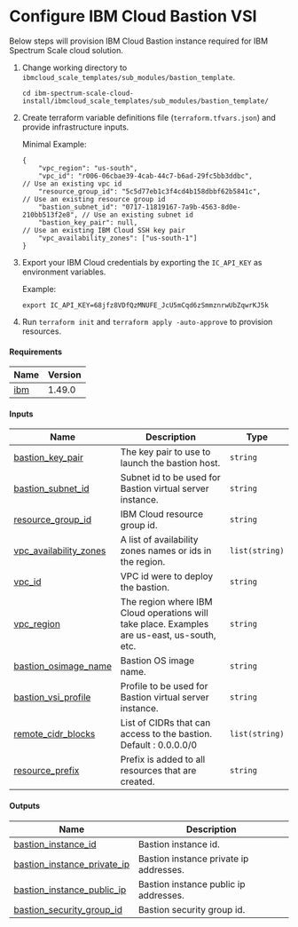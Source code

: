 # Configure IBM Cloud Bastion VSI

Below steps will provision IBM Cloud Bastion instance required for IBM Spectrum Scale cloud solution.

1. Change working directory to `ibmcloud_scale_templates/sub_modules/bastion_template`.

    ```cli
    cd ibm-spectrum-scale-cloud-install/ibmcloud_scale_templates/sub_modules/bastion_template/
    ```

2. Create terraform variable definitions file (`terraform.tfvars.json`) and provide infrastructure inputs.

    Minimal Example:

    ```jsonc
    {
        "vpc_region": "us-south",
        "vpc_id": "r006-06cbae39-4cab-44c7-b6ad-29fc5bb3ddbc",            // Use an existing vpc id
        "resource_group_id": "5c5d77eb1c3f4cd4b158dbbf62b5841c",          // Use an existing resource group id
        "bastion_subnet_id": "0717-11819167-7a9b-4563-8d0e-210bb513f2e8", // Use an existing subnet id
        "bastion_key_pair": null,                                         // Use an existing IBM Cloud SSH key pair
        "vpc_availability_zones": ["us-south-1"]
    }
    ```

3. Export your IBM Cloud credentials by exporting the `IC_API_KEY` as environment variables.

    Example:

   ```cli
   export IC_API_KEY=68jfz8VDfQzMNUFE_JcU5mCqd6zSmmznrwUbZqwrKJ5k
   ```

4. Run `terraform init` and `terraform apply -auto-approve` to provision resources.

<!-- BEGIN_TF_DOCS -->
#### Requirements

| Name | Version |
|------|---------|
| <a name="requirement_ibm"></a> [ibm](#requirement_ibm) | 1.49.0 |

#### Inputs

| Name | Description | Type |
|------|-------------|------|
| <a name="input_bastion_key_pair"></a> [bastion_key_pair](#input_bastion_key_pair) | The key pair to use to launch the bastion host. | `string` |
| <a name="input_bastion_subnet_id"></a> [bastion_subnet_id](#input_bastion_subnet_id) | Subnet id to be used for Bastion virtual server instance. | `string` |
| <a name="input_resource_group_id"></a> [resource_group_id](#input_resource_group_id) | IBM Cloud resource group id. | `string` |
| <a name="input_vpc_availability_zones"></a> [vpc_availability_zones](#input_vpc_availability_zones) | A list of availability zones names or ids in the region. | `list(string)` |
| <a name="input_vpc_id"></a> [vpc_id](#input_vpc_id) | VPC id were to deploy the bastion. | `string` |
| <a name="input_vpc_region"></a> [vpc_region](#input_vpc_region) | The region where IBM Cloud operations will take place. Examples are us-east, us-south, etc. | `string` |
| <a name="input_bastion_osimage_name"></a> [bastion_osimage_name](#input_bastion_osimage_name) | Bastion OS image name. | `string` |
| <a name="input_bastion_vsi_profile"></a> [bastion_vsi_profile](#input_bastion_vsi_profile) | Profile to be used for Bastion virtual server instance. | `string` |
| <a name="input_remote_cidr_blocks"></a> [remote_cidr_blocks](#input_remote_cidr_blocks) | List of CIDRs that can access to the bastion. Default : 0.0.0.0/0 | `list(string)` |
| <a name="input_resource_prefix"></a> [resource_prefix](#input_resource_prefix) | Prefix is added to all resources that are created. | `string` |

#### Outputs

| Name | Description |
|------|-------------|
| <a name="output_bastion_instance_id"></a> [bastion_instance_id](#output_bastion_instance_id) | Bastion instance id. |
| <a name="output_bastion_instance_private_ip"></a> [bastion_instance_private_ip](#output_bastion_instance_private_ip) | Bastion instance private ip addresses. |
| <a name="output_bastion_instance_public_ip"></a> [bastion_instance_public_ip](#output_bastion_instance_public_ip) | Bastion instance public ip addresses. |
| <a name="output_bastion_security_group_id"></a> [bastion_security_group_id](#output_bastion_security_group_id) | Bastion security group id. |
<!-- END_TF_DOCS -->
